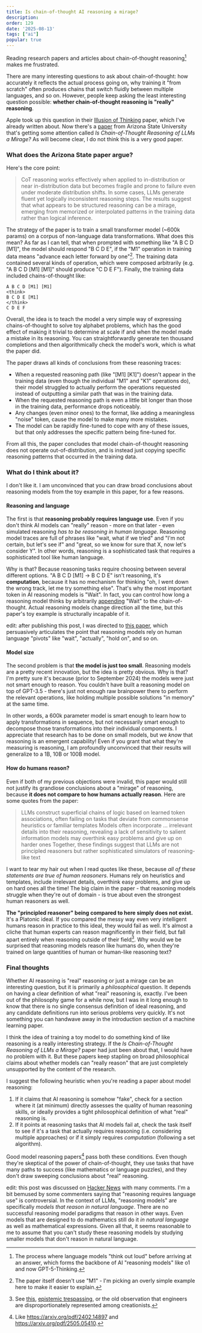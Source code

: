 ```yaml
---
title: Is chain-of-thought AI reasoning a mirage?
description: 
order: 129
date: '2025-08-13'
tags: ["ai"]
popular: true
---
```


Reading research papers and articles about chain-of-thought reasoning[^1] makes me frustrated.

There are many interesting questions to ask about chain-of-thought: how accurately it reflects the actual process going on, why training it "from scratch" often produces chains that switch fluidly between multiple languages, and so on. However, people keep asking the least interesting question possible: **whether chain-of-thought reasoning is "really" reasoning**.

Apple took up this question in their [Illusion of Thinking](/illusion-of-thinking) paper, which I've already written about. Now there's a [paper](https://arxiv.org/pdf/2508.01191) from Arizona State University that's getting some attention called _Is Chain-of-Thought Reasoning of LLMs a Mirage?_ As will become clear, I do not think this is a very good paper.

### What does the Arizona State paper argue?

Here's the core point:

> CoT reasoning works effectively when applied to in-distribution or near in-distribution data but becomes fragile and prone to failure even under moderate distribution shifts. In some cases, LLMs generate fluent yet logically inconsistent reasoning steps. The results suggest that what appears to be structured reasoning can be a mirage, emerging from memorized or interpolated
patterns in the training data rather than logical inference.

The strategy of the paper is to train a small transformer model (~600k params) on a corpus of non-language data transformations. What does this mean? As far as I can tell, that when prompted with something like "A B C D [M1]", the model should respond "B C D E", if the "M1" operation in training data means "advance each letter forward by one"[^2]. The training data contained several kinds of operation, which were composed arbitrarily (e.g. "A B C D [M1] [M1]" should produce "C D E F"). Finally, the training data included chains-of-thought like:

```
A B C D [M1] [M1]
<think>
B C D E [M1]
</think>
C D E F
```

Overall, the idea is to teach the model a very simple way of expressing chains-of-thought to solve toy alphabet problems, which has the good effect of making it trivial to determine at scale if and when the model made a mistake in its reasoning. You can straightforwardly generate ten thousand completions and then algorithmically check the model's work, which is what the paper did.

The paper draws all kinds of conclusions from these reasoning traces: 

- When a requested reasoning path (like "[M1] [K1]") doesn't appear in the training data (even though the individual "M1" and "K1" operations do), their model struggled to actually perform the operations requested instead of outputting a similar path that was in the training data.
- When the requested reasoning path is even a little bit longer than those in the training data, performance drops noticeably.
- Any changes (even minor ones) to the format, like adding a meaningless "noise" token, cause the model to make many more mistakes.
- The model can be rapidly fine-tuned to cope with any of these issues, but that only addresses the specific pattern being fine-tuned for.

From all this, the paper concludes that model chain-of-thought reasoning does not operate out-of-distribution, and is instead just copying specific reasoning patterns that occurred in the training data.

### What do I think about it?

I don't like it. I am unconvinced that you can draw broad conclusions about reasoning models from the toy example in this paper, for a few reasons.

#### Reasoning and language

The first is that **reasoning probably requires language use**. Even if you don't think AI models can "really" reason - more on that later - even simulated reasoning _has to be reasoning in human language_. Reasoning model traces are full of phrases like "wait, what if we tried" and "I'm not certain, but let's see if" and "great, so we know for sure that X, now let's consider Y". In other words, reasoning is a sophisticated task that requires a sophisticated tool like human language.

Why is that? Because reasoning tasks require choosing between several different options. "A B C D [M1] -> B C D E" isn't reasoning, it's **computation**, because it has no mechanism for thinking "oh, I went down the wrong track, let me try something else". That's why the most important token in AI reasoning models is "Wait". In fact, you can control how long a reasoning model thinks by arbitrarily [appending](https://arxiv.org/abs/2501.19393) "Wait" to the chain-of-thought. Actual reasoning models change direction all the time, but this paper's toy example is structurally incapable of it.

edit: after publishing this post, I was directed to [this paper](https://arxiv.org/abs/2504.01738), which persuasively articulates the point that reasoning models rely on human language "pivots" like "wait", "actually", "hold on", and so on.

#### Model size

The second problem is that **the model is just too small**. Reasoning models are a pretty recent innovation, but the idea is pretty obvious. Why is that? I'm pretty sure it's because (prior to September 2024) the models were just not smart enough to reason. You couldn't have built a reasoning model on top of GPT-3.5 - there's just not enough raw brainpower there to perform the relevant operations, like holding multiple possible solutions "in memory" at the same time.

In other words, a 600k parameter model is smart enough to learn how to apply transformations in sequence, but not necessarily smart enough to decompose those transformations into their individual components. I appreciate that research has to be done on small models, but we _know_ that reasoning is an emergent capability! Even if you grant that what they're measuring is reasoning, I am profoundly unconvinced that their results will generalize to a 1B, 10B or 100B model.

#### How do humans reason?

Even if both of my previous objections were invalid, this paper would still not justify its grandiose conclusions about a "mirage" of reasoning, because **it does not compare to how humans actually reason**. Here are some quotes from the paper:

> LLMs construct superficial chains of logic based on learned token associations, often failing on tasks that deviate from commonsense heuristics or familiar templates
>  Models often incorporate ... irrelevant details into their reasoning, revealing a lack of sensitivity to salient information
> models may overthink easy problems and give up on harder ones 
> Together, these findings suggest that LLMs are not principled reasoners but rather sophisticated simulators of reasoning-like text

I want to tear my hair out when I read quotes like these, because _all of these statements are true of human reasoners_. Humans rely on heuristics and templates, include irrelevant details, overthink easy problems, and give up on hard ones all the time! The big claim in the paper - that reasoning models struggle when they're out of domain - is true about even the strongest human reasoners as well. 

**The "principled reasoner" being compared to here simply does not exist.** It's a Platonic ideal. If you compared the messy way even very intelligent humans reason in practice to this ideal, they would fail as well. It's almost a cliche that human experts can reason magnificently in their field, but fall apart entirely when reasoning outside of their field[^3]. Why would we be surprised that reasoning models reason like humans do, when they're trained on large quantities of human or human-like reasoning text?

### Final thoughts

Whether AI reasoning is "real" reasoning or just a mirage can be an interesting question, but it is primarily a _philosophical_ question. It depends on having a clear definition of what "real" reasoning is, exactly. I've been out of the philosophy game for a while now, but I was in it long enough to know that there is no single consensus definition of ideal reasoning, and any candidate definitions run into serious problems very quickly. It's not something you can handwave away in the introduction section of a machine learning paper.

I think the idea of training a toy model to do something kind of like reasoning is a really interesting strategy. If the _Is Chain-of-Thought Reasoning of LLMs a Mirage?_ paper had just been about that, I would have no problem with it. But these papers keep stapling on broad philosophical claims about whether models can "really reason" that are just completely unsupported by the content of the research.

I suggest the following heuristic when you're reading a paper about model reasoning:

1. If it claims that AI reasoning is somehow "fake", check for a section where it (at minimum) directly assesses the quality of human reasoning skills, or ideally provides a tight philosophical definition of what "real" reasoning is.
2. If it points at reasoning tasks that AI models fail at, check the task itself to see if it's a task that actually requires reasoning (i.e. considering multiple approaches) or if it simply requires _computation_ (following a set algorithm).

Good model reasoning papers[^4] pass both these conditions. Even though they're skeptical of the power of chain-of-thought, they use tasks that have many paths to success (like mathematics or language puzzles), and they don't draw sweeping conclusions about "real" reasoning.

edit: this post was discussed on [Hacker News](https://news.ycombinator.com/item?id=44900340) with many comments. I'm a bit bemused by some commenters saying that "reasoning requires language use" is controversial. In the context of LLMs, "reasoning models" are specifically _models that reason in natural language_. There are no successful reasoning model paradigms that reason in other ways. Even models that are designed to do mathematics still do it _in natural language_ as well as mathematical expressions. Given all that, it seems reasonable to me to assume that you can't study these reasoning models by studying smaller models that don't reason in natural language.

[^1]: The process where language models "think out loud" before arriving at an answer, which forms the backbone of AI "reasoning models" like o1 and now GPT-5-Thinking.

[^2]: The paper itself doesn't use "M1" - I'm picking an overly simple example here to make it easier to explain.

[^3]: See [this](https://www.smbc-comics.com/comic/2012-03-21), [epistemic trespassing](https://philpapers.org/archive/BALET-2.pdf), or the old observation that engineers are disproportionately represented among creationists.

[^4]: Like https://arxiv.org/pdf/2402.14897 and https://arxiv.org/pdf/2505.05410.